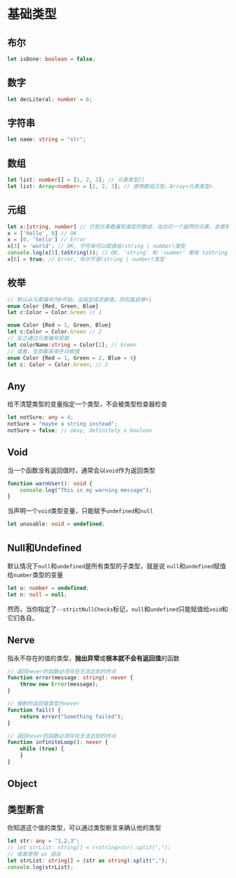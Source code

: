 # 基础类型

## 布尔

```typescript
let isDone: boolean = false;
```

## 数字

```typescript
let decLiteral: number = 6;
```

## 字符串

```typescript
let name: string = "str";
```

## 数组

```typescript
let list: number[] = [1, 2, 3]; // 元素类型[]
let list: Array<number> = [1, 2, 3]; // 使用数组泛型，Array<元素类型>
```

## 元组

```typescript
let x:[string, number] // 已知元素数量和类型的数组，当访问一个越界的元素，会使用联合类型替代
x = ['hello', 0] // OK
x = [0, 'hello'] // Error
x[3] = 'world'; // OK, 字符串可以赋值给(string | number)类型
console.log(x[5].toString()); // OK, 'string' 和 'number' 都有 toString
x[6] = true; // Error, 布尔不是(string | number)类型
```

## 枚举

``` typescript
// 默认从元素编号为0开始，当指定成员数值，则后面自增+1
enum Color {Red, Green, Blue}
let c:Color = Color.Green // 1

enum Color {Red = 1, Green, Blue}
let c:Color = Color.Green // 2
// 反之通过元素编号获取
let colorName:string = Color[2]; // Green
// 或者，全部都采用手动赋值
enum Color {Red = 1, Green = 2, Blue = 4}
let c: Color = Color.Green; // 2
```

## Any

给不清楚类型的变量指定一个类型，不会被类型检查器检查

```typescript
let notSure: any = 4;
notSure = "maybe a string instead";
notSure = false; // okay, definitely a boolean
```

## Void

当一个函数没有返回值时，通常会以`void`作为返回类型

```typescript
function warnUser(): void {
    console.log("This is my warning message");
}
```

当声明一个`void`类型变量，只能赋予`undefined`和`null`

```typescript
let unusable: void = undefined;
```

## Null和Undefined

默认情况下`null`和`undefined`是所有类型的子类型，就是说 `null`和`undefined`赋值给`number`类型的变量

```typescript
let u: number = undefined;
let n: null = null;
```

然而，当你指定了`--strictNullChecks`标记，`null`和`undefined`只能赋值给`void`和它们各自。

## Nerve

指永不存在的值的类型，**抛出异常**或**根本就不会有返回值**的函数

```typescript
// 返回never的函数必须存在无法达到的终点
function error(message: string): never {
    throw new Error(message);
}

// 推断的返回值类型为never
function fail() {
    return error("Something failed");
}

// 返回never的函数必须存在无法达到的终点
function infiniteLoop(): never {
    while (true) {
    }
}
```

## Object

## 类型断言

你知道这个值的类型，可以通过类型断言来确认他的类型

```typescript
let str: any = "1,2,3";
// let strList: string[] = (<string>str).split(",");
// 或者使用 as 语法
let strList: string[] = (str as string).split(",");
console.log(strList);
```



